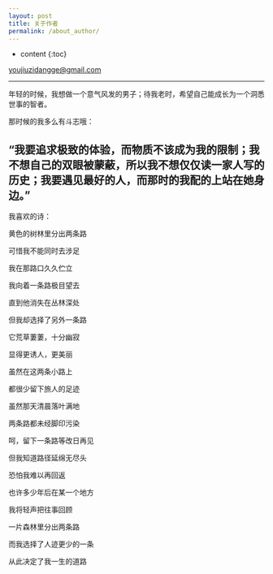 ```yaml
---
layout: post
title: 关于作者
permalink: /about_author/
---
```


* content
{:toc}

youjiuzidangge@gmail.com

-----

年轻的时候，我想做一个意气风发的男子；待我老时，希望自己能成长为一个洞悉世事的智者。

那时候的我多么有斗志哦：

“我要追求极致的体验，而物质不该成为我的限制；我不想自己的双眼被蒙蔽，所以我不想仅仅读一家人写的历史；我要遇见最好的人，而那时的我配的上站在她身边。”
--------------------------------------------------------------

我喜欢的诗：

 黄色的树林里分出两条路

 可惜我不能同时去涉足

 我在那路口久久伫立

 我向着一条路极目望去
 
 直到他消失在丛林深处
 
 但我却选择了另外一条路
 
 它荒草萋萋，十分幽寂
 
 显得更诱人，更美丽
 
 虽然在这两条小路上
 
 都很少留下旅人的足迹
 
 虽然那天清晨落叶满地
 
 两条路都未经脚印污染
 
 呵，留下一条路等改日再见
 
 但我知道路径延绵无尽头
 
 恐怕我难以再回返
 
 也许多少年后在某一个地方
 
 我将轻声把往事回顾
 
 一片森林里分出两条路
 
 而我选择了人迹更少的一条
 
 从此决定了我一生的道路